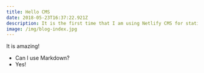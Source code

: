 ```yaml
---
title: Hello CMS
date: 2018-05-23T16:37:22.921Z
description: It is the first time that I am using Netlify CMS for static website.
image: /img/blog-index.jpg
---
```

It is amazing!

- Can I use Markdown?
- Yes!
